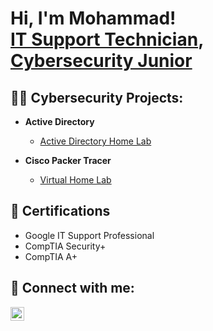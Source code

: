 <h1>Hi, I'm Mohammad! <br/><a href="https://github.com/moeramadan">IT Support Technician</a>, <a href="https://www.linkedin.com/in/mohdramadan/">Cybersecurity Junior</a>
<h2>👨‍💻 Cybersecurity Projects:</h2>

- <b>Active Directory</b>
  - [Active Directory Home Lab](https://github.com/moeramadan/)

- <b>Cisco Packer Tracer</b>
  - [Virtual Home Lab](https://github.com/moeramadan/)  

<h2>📜 Certifications</h2>

- Google IT Support Professional
- CompTIA Security+
- CompTIA A+

<h2> 🤳 Connect with me:</h2>

[<img align="left" alt="MohdRamadan | LinkedIn" width="22px" src="https://cdn.jsdelivr.net/npm/simple-icons@v3/icons/linkedin.svg" />][linkedin]

[linkedin]: https://linkedin.com/in/mohdramadan

<!--
**joshmadakor1/joshmadakor1** is a ✨ _special_ ✨ repository because its `README.md` (this file) appears on your GitHub profile.

Here are some ideas to get you started:

- 🔭 I’m currently working on ...
- 🌱 I’m currently learning ...
- 👯 I’m looking to collaborate on ...
- 🤔 I’m looking for help with ...
- 💬 Ask me about ...
- 📫 How to reach me: ...
- 😄 Pronouns: ...
- ⚡ Fun fact: ...
-->
